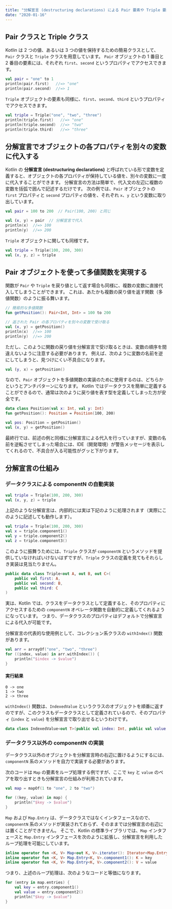 ```yaml
---
title: "分解宣言 (destructuring declarations) による Pair 要素や Triple 要素の分解"
date: "2020-01-16"
---
```


Pair クラスと Triple クラス
----

Kotlin は 2 つの値、あるいは 3 つの値を保持するための簡易クラスとして、`Pair` クラスと `Triple` クラスを用意しています。
`Pair` オブジェクトの 1 番目と 2 番目の要素には、それぞれ `first`、`second` というプロパティでアクセスできます。

```kotlin
val pair = "one" to 1
println(pair.first)   //=> "one"
println(pair.second)  //=> 1
```

`Triple` オブジェクトの要素も同様に、`first`、`second`、`third` というプロパティでアクセスできます。

```kotlin
val triple = Triple("one", "two", "three")
println(triple.first)   //=> "one"
println(triple.second)  //=> "two"
println(triple.third)   //=> "three"
```


分解宣言でオブジェクトの各プロパティを別々の変数に代入する
----

Kotlin の **分解宣言 (destructuring declarations)** と呼ばれている形で変数を定義すると、オブジェクトの各プロパティが保持している値を、別々の変数に一度に代入することができます。
分解宣言の方法は簡単で、代入文の左辺に複数の変数を括弧で囲んで記述するだけです。
次の例では、`Pair` オブジェクトの `first` プロパティと `second` プロパティの値を、それぞれ `x`、`y` という変数に取り出しています。

```kotlin
val pair = 100 to 200  // Pair(100, 200) と同じ

val (x, y) = pair  // 分解宣言で代入
println(x)  //=> 100
println(y)  //=> 200
```

`Triple` オブジェクトに関しても同様です。

```kotlin
val triple = Triple(100, 200, 300)
val (x, y, z) = triple
```


Pair オブジェクトを使って多値関数を実現する
----

関数が `Pair` や `Triple` を戻り値として返す場合も同様に、複数の変数に直接代入してしまうことができます。
これは、あたかも複数の戻り値を返す関数（多値関数）のように振る舞います。

```kotlin
// 簡易的な多値関数
fun getPosition(): Pair<Int, Int> = 100 to 200

// 返された Pair の各プロパティを別々の変数で受け取る
val (x, y) = getPosition()
println(x)  //=> 100
println(y)  //=> 200
```

ただし、このように関数の戻り値を分解宣言で受け取るときは、変数の順序を間違えないように注意する必要があります。
例えば、次のように変数の名前を逆にしてしまうと、見つけにくい不具合になります。

```kotlin
val (y, x) = getPosition()
```

なので、`Pair` オブジェクトを多値関数の実装のために使用するのは、どちらかというとアンチパターンになります。
Kotlin ではデータクラスを簡単に定義することができるので、通常は次のように戻り値を表す型を定義してしまった方が安全です。

```kotlin
data class Position(val x: Int, val y: Int)
fun getPosition(): Position = Position(100, 200)

val pos: Position = getPosition()
val (x, y) = getPosition()
```

最終行では、前述の例と同様に分解宣言による代入を行っていますが、変数の名前を逆転させてしまった場合には、IDE（開発環境）が警告メッセージを表示してくれるので、不具合が入る可能性がグッと下がります。


分解宣言の仕組み
----

### データクラスによる componentN の自動実装

```kotlin
val triple = Triple(100, 200, 300)
val (x, y, z) = triple
```

上記のような分解宣言は、内部的には実は下記のように処理されます（実際にこのように記述しても動作します）。

```kotlin
val triple = Triple(100, 200, 300)
val x = triple.component1()
val y = triple.component2()
val z = triple.component3()
```

このように振舞うためには、`Triple` クラスが `componentN` というメソッドを提供していなければいけないはずですが、`Triple` クラスの定義を見てもそれらしき実装は見当たりません。

```kotlin
public data class Triple<out A, out B, out C>(
    public val first: A,
    public val second: B,
    public val third: C
)
```

実は、Kotlin では、クラスをデータクラスとして定義すると、そのプロパティにアクセスするための `componentN` オペレータ関数を自動的に定義してくれるようになっています。
つまり、データクラスのプロパティはデフォルトで分解宣言による代入が可能です。

分解宣言の代表的な使用例として、コレクション系クラスの `withIndex()` 関数があります。

```kotlin
val arr = arrayOf("one", "two", "three")
for ((index, value) in arr.withIndex()) {
    println("$index -> $value")
}
```

#### 実行結果

```
0 -> one
1 -> two
2 -> three
```

`withIndex()` 関数は、`IndexedValue` というクラスのオブジェクトを順番に返すのですが、このクラスもデータクラスとして定義されているので、そのプロパティ (`index` と `value`) を分解宣言で取り出せるというわけです。

```kotlin
data class IndexedValue<out T>(public val index: Int, public val value: T)
```

### データクラス以外の componentN の実装

データクラス以外のオブジェクトを分解宣言時の右辺に置けるようにするには、`componentN` 系のメソッドを自力で実装する必要があります。

次のコードは `Map` の要素をループ処理する例ですが、ここで `key` と `value` のペアを取り出すときも分解宣言の仕組みが利用されています。

```kotlin
val map = mapOf(1 to "one", 2 to "two")

for ((key, value) in map) {
    println("$key -> $value")
}
```

`Map` および `Map.Entry` は、データクラスではなくインタフェースなので、`componentN` 系のメソッドが実装されておらず、そのままでは分解宣言の右辺には置くことができません。
そこで、Kotlin の標準ライブラリでは、`Map` インタフェースと `Map.Entry` インタフェースを次のように拡張し、分解宣言を利用したループ処理を可能にしています。

```kotlin
inline operator fun <K, V> Map<out K, V>.iterator(): Iterator<Map.Entry<K, V>> = entries.iterator()
inline operator fun <K, V> Map.Entry<K, V>.component1(): K = key
inline operator fun <K, V> Map.Entry<K, V>.component2(): V = value
```

つまり、上述のループ処理は、次のようなコードと等価になります。

```kotlin
for (entry in map.entries) {
    val key = entry.component1()
    val value = entry.component2()
    println("$key -> $value")
}
```

